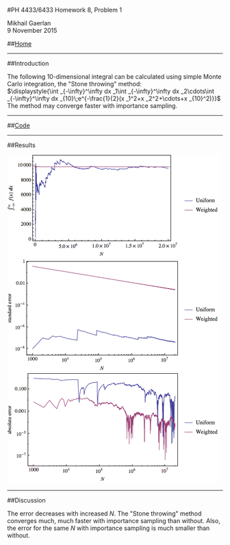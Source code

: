 <script type="text/javascript" src="http://latex.codecogs.com/latexit.js"></script>
<script type="text/javascript">
LatexIT.add('p',true);
</script>
#PH 4433/6433 Homework 8, Problem 1

Mikhail Gaerlan  
9 November 2015

##[Home](../hw8.html)

---
##Introduction

The following 10-dimensional integral can be calculated using simple Monte Carlo integration, the "Stone throwing" method:  
$\displaystyle{\int _{-\infty}^\infty dx _1\int _{-\infty}^\infty dx _2\cdots\int _{-\infty}^\infty dx _{10}\;e^{-\frac{1}{2}(x _1^2+x _2^2+\cdots+x _{10}^2)}}$  
The method may converge faster with importance sampling.

---
##[Code](hw8-1.f90)

---
##Results

![Integral](integ.png)
![Standard Error](stderr.png)
![Absolute Error](abserr.png)

---
##Discussion

The error decreases with increased $N$. The "Stone throwing" method converges much, much faster with importance sampling than without. Also, the error for the same $N$ with importance sampling is much smaller than without.

